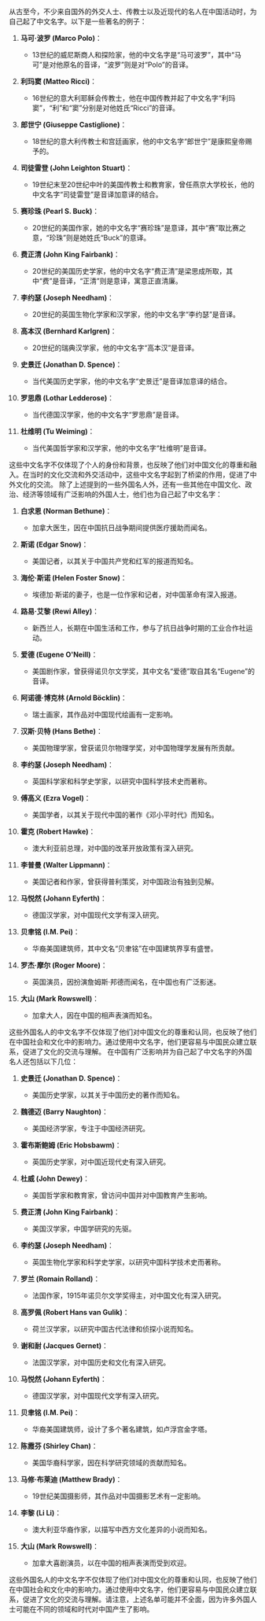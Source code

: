 从古至今，不少来自国外的外交人士、传教士以及近现代的名人在中国活动时，为自己起了中文名字。以下是一些著名的例子：

1. **马可·波罗 (Marco Polo)**：
   - 13世纪的威尼斯商人和探险家，他的中文名字是“马可波罗”，其中“马可”是对他原名的音译，“波罗”则是对“Polo”的音译。

2. **利玛窦 (Matteo Ricci)**：
   - 16世纪的意大利耶稣会传教士，他在中国传教并起了中文名字“利玛窦”，“利”和“窦”分别是对他姓氏“Ricci”的音译。

3. **郎世宁 (Giuseppe Castiglione)**：
   - 18世纪的意大利传教士和宫廷画家，他的中文名字“郎世宁”是康熙皇帝赐予的。

4. **司徒雷登 (John Leighton Stuart)**：
   - 19世纪末至20世纪中叶的美国传教士和教育家，曾任燕京大学校长，他的中文名字“司徒雷登”是音译加意译的结合。

5. **赛珍珠 (Pearl S. Buck)**：
   - 20世纪的美国作家，她的中文名字“赛珍珠”是意译，其中“赛”取比赛之意，“珍珠”则是她姓氏“Buck”的意译。

6. **费正清 (John King Fairbank)**：
   - 20世纪的美国历史学家，他的中文名字“费正清”是梁思成所取，其中“费”是音译，“正清”则是意译，寓意正直清廉。

7. **李约瑟 (Joseph Needham)**：
   - 20世纪的英国生物化学家和汉学家，他的中文名字“李约瑟”是音译。

8. **高本汉 (Bernhard Karlgren)**：
   - 20世纪的瑞典汉学家，他的中文名字“高本汉”是音译。

9. **史景迁 (Jonathan D. Spence)**：
   - 当代美国历史学家，他的中文名字“史景迁”是音译加意译的结合。

10. **罗思鼎 (Lothar Ledderose)**：
    - 当代德国汉学家，他的中文名字“罗思鼎”是音译。

11. **杜维明 (Tu Weiming)**：
    - 当代美国哲学家和汉学家，他的中文名字“杜维明”是音译。

这些中文名字不仅体现了个人的身份和背景，也反映了他们对中国文化的尊重和融入。在当时的文化交流和外交活动中，这些中文名字起到了桥梁的作用，促进了中外文化的交流。
除了上述提到的一些外国名人外，还有一些其他在中国文化、政治、经济等领域有广泛影响的外国人士，他们也为自己起了中文名字：

1. **白求恩 (Norman Bethune)**：
   - 加拿大医生，因在中国抗日战争期间提供医疗援助而闻名。

2. **斯诺 (Edgar Snow)**：
   - 美国记者，以其关于中国共产党和红军的报道而知名。

3. **海伦·斯诺 (Helen Foster Snow)**：
   - 埃德加·斯诺的妻子，也是一位作家和记者，对中国革命有深入报道。

4. **路易·艾黎 (Rewi Alley)**：
   - 新西兰人，长期在中国生活和工作，参与了抗日战争时期的工业合作社运动。

5. **爱德 (Eugene O'Neill)**：
   - 美国剧作家，曾获得诺贝尔文学奖，其中文名“爱德”取自其名“Eugene”的音译。

6. **阿诺德·博克林 (Arnold Böcklin)**：
   - 瑞士画家，其作品对中国现代绘画有一定影响。

7. **汉斯·贝特 (Hans Bethe)**：
   - 美国物理学家，曾获诺贝尔物理学奖，对中国物理学发展有所贡献。

8. **李约瑟 (Joseph Needham)**：
   - 英国科学家和科学史学家，以研究中国科学技术史而著称。

9. **傅高义 (Ezra Vogel)**：
   - 美国学者，以其关于现代中国的著作《邓小平时代》而知名。

10. **霍克 (Robert Hawke)**：
    - 澳大利亚前总理，对中国的改革开放政策有深入研究。

11. **李普曼 (Walter Lippmann)**：
    - 美国记者和作家，曾获得普利策奖，对中国政治有独到见解。

12. **马悦然 (Johann Eyferth)**：
    - 德国汉学家，对中国现代文学有深入研究。

13. **贝聿铭 (I.M. Pei)**：
    - 华裔美国建筑师，其中文名“贝聿铭”在中国建筑界享有盛誉。

14. **罗杰·摩尔 (Roger Moore)**：
    - 英国演员，因扮演詹姆斯·邦德而闻名，在中国也有广泛影迷。

15. **大山 (Mark Rowswell)**：
    - 加拿大人，因在中国的相声表演而知名。

这些外国名人的中文名字不仅体现了他们对中国文化的尊重和认同，也反映了他们在中国社会和文化中的影响力。通过使用中文名字，他们更容易与中国民众建立联系，促进了文化的交流与理解。
在中国有广泛影响并为自己起了中文名字的外国名人还包括以下几位：

1. **史景迁 (Jonathan D. Spence)**：
   - 美国历史学家，以其关于中国历史的著作而知名。

2. **魏德迈 (Barry Naughton)**：
   - 美国经济学家，专注于中国经济研究。

3. **霍布斯鲍姆 (Eric Hobsbawm)**：
   - 英国历史学家，对中国近现代史有深入研究。

4. **杜威 (John Dewey)**：
   - 美国哲学家和教育家，曾访问中国并对中国教育产生影响。

5. **费正清 (John King Fairbank)**：
   - 美国汉学家，中国学研究的先驱。

6. **李约瑟 (Joseph Needham)**：
   - 英国生物化学家和科学史学家，以研究中国科学技术史而著称。

7. **罗兰 (Romain Rolland)**：
   - 法国作家，1915年诺贝尔文学奖得主，对中国文化有深入研究。

8. **高罗佩 (Robert Hans van Gulik)**：
   - 荷兰汉学家，以研究中国古代法律和侦探小说而知名。

9. **谢和耐 (Jacques Gernet)**：
   - 法国汉学家，对中国历史和文化有深入研究。

10. **马悦然 (Johann Eyferth)**：
    - 德国汉学家，对中国现代文学有深入研究。

11. **贝聿铭 (I.M. Pei)**：
    - 华裔美国建筑师，设计了多个著名建筑，如卢浮宫金字塔。

12. **陈霞芬 (Shirley Chan)**：
    - 美国华裔科学家，因在科学研究领域的贡献而知名。

13. **马修·布莱迪 (Matthew Brady)**：
    - 19世纪美国摄影师，其作品对中国摄影艺术有一定影响。

14. **李黎 (Li Li)**：
    - 澳大利亚华裔作家，以描写中西方文化差异的小说而知名。

15. **大山 (Mark Rowswell)**：
    - 加拿大喜剧演员，以在中国的相声表演而受到欢迎。

这些外国名人的中文名字不仅体现了他们对中国文化的尊重和认同，也反映了他们在中国社会和文化中的影响力。通过使用中文名字，他们更容易与中国民众建立联系，促进了文化的交流与理解。请注意，上述名单可能并不全面，因为许多外国人士可能在不同的领域和时代对中国产生了影响。
